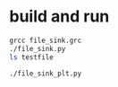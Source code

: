 # build and run

```bash
grcc file_sink.grc
./file_sink.py
ls testfile
```

```bash
./file_sink_plt.py
```
